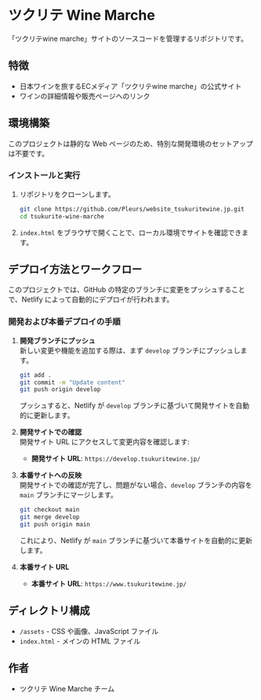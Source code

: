 # ツクリテ Wine Marche

「ツクリテwine marche」サイトのソースコードを管理するリポジトリです。

## 特徴

- 日本ワインを旅するECメディア「ツクリテwine marche」の公式サイト
- ワインの詳細情報や販売ページへのリンク


## 環境構築

このプロジェクトは静的な Web ページのため、特別な開発環境のセットアップは不要です。

### インストールと実行

1. リポジトリをクローンします。
   ```bash
   git clone https://github.com/Pleurs/website_tsukuritewine.jp.git
   cd tsukurite-wine-marche
   ```
2. `index.html` をブラウザで開くことで、ローカル環境でサイトを確認できます。

## デプロイ方法とワークフロー

このプロジェクトでは、GitHub の特定のブランチに変更をプッシュすることで、Netlify によって自動的にデプロイが行われます。

### 開発および本番デプロイの手順

1. **開発ブランチにプッシュ**  
   新しい変更や機能を追加する際は、まず `develop` ブランチにプッシュします。
   ```bash
   git add .
   git commit -m "Update content"
   git push origin develop
   ```
   プッシュすると、Netlify が `develop` ブランチに基づいて開発サイトを自動的に更新します。

2. **開発サイトでの確認**  
   開発サイト URL にアクセスして変更内容を確認します:
   - **開発サイト URL**: `https://develop.tsukuritewine.jp/`

3. **本番サイトへの反映**  
   開発サイトでの確認が完了し、問題がない場合、`develop` ブランチの内容を `main` ブランチにマージします。
   ```bash
   git checkout main
   git merge develop
   git push origin main
   ```
   これにより、Netlify が `main` ブランチに基づいて本番サイトを自動的に更新します。

4. **本番サイト URL**  
   - **本番サイト URL**: `https://www.tsukuritewine.jp/`

## ディレクトリ構成

- `/assets` - CSS や画像、JavaScript ファイル
- `index.html` - メインの HTML ファイル

## 作者

- ツクリテ Wine Marche チーム
